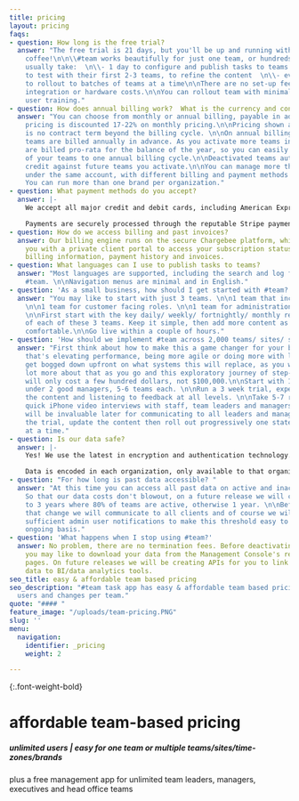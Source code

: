 ```yaml
---
title: pricing
layout: pricing
faqs:
- question: How long is the free trial?
  answer: "The free trial is 21 days, but you'll be up and running within 2 cups of
    coffee!\n\n\\#team works beautifully for just one team, or hundreds of teams.\n\nClients
    usually take:  \n\\- 1 day to configure and publish tasks to teams  \n\\- 5 days
    to test with their first 2-3 teams, to refine the content  \n\\- every 5 days
    to rollout to batches of teams at a time\n\nThere are no set-up fees. No consultants,
    integration or hardware costs.\n\nYou can rollout team with minimal to no end
    user training."
- question: How does annual billing work?  What is the currency and contract term?
  answer: "You can choose from monthly or annual billing, payable in advance.  Annual
    pricing is discounted 17-22% on monthly pricing.\n\nPricing shown above is US$.\n\nThere
    is no contract term beyond the billing cycle. \n\nOn annual billing, your active
    teams are billed annually in advance. As you activate more teams in #team, these
    are billed pro-rata for the balance of the year, so you can easily manage all
    of your teams to one annual billing cycle.\n\nDeactivated teams automatically
    credit against future teams you activate.\n\nYou can manage more than one organization
    under the same account, with different billing and payment methods per organization.
    You can run more than one brand per organization."
- question: What payment methods do you accept?
  answer: |-
    We accept all major credit and debit cards, including American Express, Visa, Mastercard and Diners Club.

    Payments are securely processed through the reputable Stripe payment gateway. Our billing engine runs on the secure Chargebee platform, which provides you with a client portal to access your subscription status, payment methods, billing information, payment history and invoices.
- question: How do we access billing and past invoices?
  answer: Our billing engine runs on the secure Chargebee platform, which provides
    you with a private client portal to access your subscription status, payment methods,
    billing information, payment history and invoices.
- question: What languages can I use to publish tasks to teams?
  answer: "Most languages are supported, including the search and log features within
    #team. \n\nNavigation menus are minimal and in English."
- question: 'As a small business, how should I get started with #team? '
  answer: "You may like to start with just 3 teams. \n\n1 team that includes everyone.
    \n\n1 team for customer facing roles. \n\n1 team for administration and finance.
    \n\nFirst start with the key daily/ weekly/ fortnightly/ monthly recurring functions
    of each of these 3 teams. Keep it simple, then add more content as the teams get
    comfortable.\n\nGo live within a couple of hours."
- question: 'How should we implement #team across 2,000 teams/ sites/ stores?  '
  answer: "First think about how to make this a game changer for your business - whether
    that's elevating performance, being more agile or doing more with less.\n\nDon't
    get bogged down upfront on what systems this will replace, as you will learn a
    lot more about that as you go and this exploratory journey of step-change innovation
    will only cost a few hundred dollars, not $100,000.\n\nStart with 10-12 teams
    under 2 good managers, 5-6 teams each. \n\nRun a 3 week trial, experimenting with
    the content and listening to feedback at all levels. \n\nTake 5-7 raw authentic
    quick iPhone video interviews with staff, team leaders and managers - as these
    will be invaluable later for communicating to all leaders and managers. \n\nEvaluate
    the trial, update the content then roll out progressively one state or country
    at a time."
- question: Is our data safe?
  answer: |-
    Yes! We use the latest in encryption and authentication technology.

    Data is encoded in each organization, only available to that organization and its users. Data hosting is with Linode, which we found to provide the fastest end user experience.
- question: "​For how long is past data accessible? "
  answer: "At this time you can access all past data on active and inactive teams.
    So that our data costs don't blowout, on a future release we will change this
    to 3 years where 80% of teams are active, otherwise 1 year. \n\nBefore making
    that change we will communicate to all clients and of course we will put in place
    sufficient admin user notifications to make this threshold easy to manage on an
    ongoing basis."
- question: 'What happens when I stop using #team?'
  answer: No problem, there are no termination fees. Before deactivating your account
    you may like to download your data from the Management Console's results and logs
    pages. On future releases we will be creating APIs for you to link your task app
    data to BI/data analytics tools.
seo_title: easy & affordable team based pricing
seo_description: "#team task app has easy & affordable team based pricing, with unlimited
  users and changes per team."
quote: "#### "
feature_image: "/uploads/team-pricing.PNG"
slug: ''
menu:
  navigation:
    identifier: _pricing
    weight: 2

---
```

{:.font-weight-bold}

# affordable team-based pricing

##### unlimited users | easy for one team or multiple teams/sites/time-zones/brands

plus a free management app for unlimited team leaders, managers, executives and head office teams